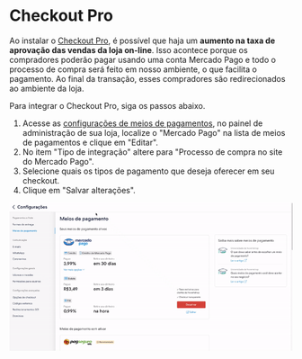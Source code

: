 # Checkout Pro
 
Ao instalar o [Checkout Pro](/developers/pt/docs/checkout-pro/landing), é possível que haja um **aumento na taxa de aprovação das vendas da loja on-line**. Isso acontece porque os compradores poderão pagar usando uma conta Mercado Pago e todo o processo de compra será feito em nosso ambiente, o que facilita o pagamento. Ao final da transação, esses compradores são redirecionados ao ambiente da loja.

Para integrar o Checkout Pro, siga os passos abaixo.

1. Acesse as [configurações de meios de pagamentos](https://lojavirtualnuvem.com.br/admin/payments/), no painel de administração de sua loja, localize o "Mercado Pago" na lista de meios de pagamentos e clique em "Editar".
2. No item "Tipo de integração" altere para "Processo de compra no site do Mercado Pago". 
3. Selecione quais os tipos de pagamento que deseja oferecer em seu checkout.
4. Clique em "Salvar alterações".

![Payments Checkout Pro - NuvemShop](/images/nuvemshop/nuvemshop_checkout_redirect_3.gif)